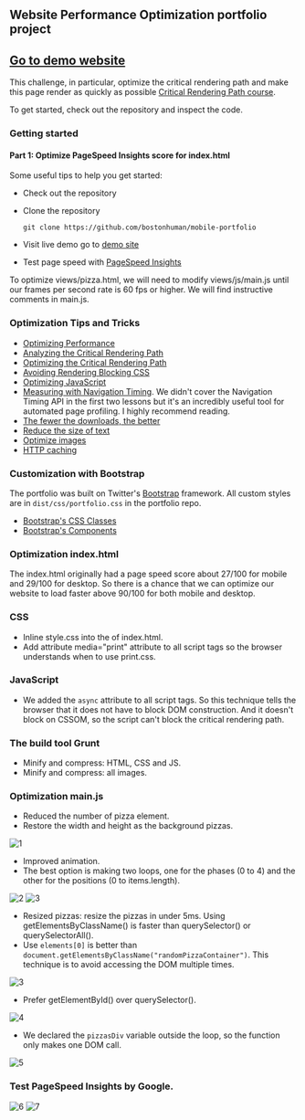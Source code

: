 ## Website Performance Optimization portfolio project

## [Go to demo website](http://bostonhuman.github.io/mobile-portfolio)

This challenge, in particular, optimize the critical rendering path and make this page render as quickly as possible [Critical Rendering Path course](https://www.udacity.com/course/ud884).

To get started, check out the repository and inspect the code.

### Getting started

#### Part 1: Optimize PageSpeed Insights score for index.html

Some useful tips to help you get started:

* Check out the repository
* Clone the repository 

  ```
  git clone https://github.com/bostonhuman/mobile-portfolio
  
  ```
* Visit live demo go to [demo site](http://bostonhuman.github.io/mobile-portfolio)
* Test page speed with [PageSpeed Insights](https://developers.google.com/speed/pagespeed/insights/)

To optimize views/pizza.html, we will need to modify views/js/main.js until our frames per second rate is 60 fps or higher. We will find instructive comments in main.js.  

### Optimization Tips and Tricks
* [Optimizing Performance](https://developers.google.com/web/fundamentals/performance/ "web performance")
* [Analyzing the Critical Rendering Path](https://developers.google.com/web/fundamentals/performance/critical-rendering-path/analyzing-crp.html "analyzing crp")
* [Optimizing the Critical Rendering Path](https://developers.google.com/web/fundamentals/performance/critical-rendering-path/optimizing-critical-rendering-path.html "optimize the crp!")
* [Avoiding Rendering Blocking CSS](https://developers.google.com/web/fundamentals/performance/critical-rendering-path/render-blocking-css.html "render blocking css")
* [Optimizing JavaScript](https://developers.google.com/web/fundamentals/performance/critical-rendering-path/adding-interactivity-with-javascript.html "javascript")
* [Measuring with Navigation Timing](https://developers.google.com/web/fundamentals/performance/critical-rendering-path/measure-crp.html "nav timing api"). We didn't cover the Navigation Timing API in the first two lessons but it's an incredibly useful tool for automated page profiling. I highly recommend reading.
* <a href="https://developers.google.com/web/fundamentals/performance/optimizing-content-efficiency/eliminate-downloads.html">The fewer the downloads, the better</a>
* <a href="https://developers.google.com/web/fundamentals/performance/optimizing-content-efficiency/optimize-encoding-and-transfer.html">Reduce the size of text</a>
* <a href="https://developers.google.com/web/fundamentals/performance/optimizing-content-efficiency/image-optimization.html">Optimize images</a>
* <a href="https://developers.google.com/web/fundamentals/performance/optimizing-content-efficiency/http-caching.html">HTTP caching</a>

### Customization with Bootstrap
The portfolio was built on Twitter's <a href="http://getbootstrap.com/">Bootstrap</a> framework. All custom styles are in `dist/css/portfolio.css` in the portfolio repo.

* <a href="http://getbootstrap.com/css/">Bootstrap's CSS Classes</a>
* <a href="http://getbootstrap.com/components/">Bootstrap's Components</a>

### Optimization index.html

The index.html originally had a page speed score about 27/100 for mobile
and 29/100 for desktop. So there is a chance that we can optimize our 
website to load faster above 90/100 for both mobile and desktop.

### CSS

* Inline style.css into the <head> of index.html.
* Add attribute media="print" attribute to all script tags so the browser understands when to use print.css.

### JavaScript

* We added the `async` attribute to all script tags. So this technique tells the browser that it does not have to block DOM construction. And it doesn't block on CSSOM, so the script can't block the critical rendering path.

### The build tool Grunt

* Minify and compress: HTML, CSS and JS.
* Minify and compress: all images.

### Optimization main.js

* Reduced the number of pizza element.
* Restore the width and height as the background pizzas.

![1](https://cloud.githubusercontent.com/assets/18538482/15690183/57b7c8f0-2750-11e6-9c70-56a3a11e8efc.png)

* Improved animation.
* The best option is making two loops, one for the phases (0 to 4) and the other for the positions (0 to items.length).

![2](https://cloud.githubusercontent.com/assets/18538482/15690226/9a4a3b80-2750-11e6-8013-ecdf79e26fea.png)
![3](https://cloud.githubusercontent.com/assets/18538482/15657655/c88ccf4c-2680-11e6-81d5-ef58d01b3bb7.png)

* Resized pizzas: resize the pizzas in under 5ms.
Using getElementsByClassName() is faster than querySelector() or querySelectorAll().
* Use `elements[0]` is better than `document.getElementsByClassName("randomPizzaContainer")`. This technique
is to avoid accessing the DOM multiple times.

![3](https://cloud.githubusercontent.com/assets/18538482/15686266/7a67e514-273d-11e6-8c8f-98a19d6339f0.png)

* Prefer getElementById() over querySelector().

![4](https://cloud.githubusercontent.com/assets/18538482/15686365/e71ace1a-273d-11e6-8326-6afba0d3e351.png)

* We declared the `pizzasDiv` variable outside the loop, so the function only makes one DOM call.

![5](https://cloud.githubusercontent.com/assets/18538482/15686454/6afa20f0-273e-11e6-8f28-eb088f2d7c62.png)

### Test PageSpeed Insights by Google.

![6](https://cloud.githubusercontent.com/assets/18538482/15658017/6799f700-2685-11e6-8e71-3037e6c75472.png)
![7](https://cloud.githubusercontent.com/assets/18538482/15658032/99522c18-2685-11e6-8bd2-9b59cfc3576d.png)
